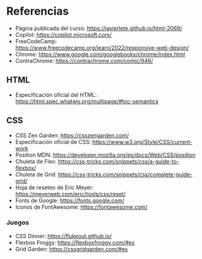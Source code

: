 # Referencias

- Página publicada del curso: https://javierlete.github.io/html-2069/
- Copilot: https://copilot.microsoft.com/
- FreeCodeCamp: https://www.freecodecamp.org/learn/2022/responsive-web-design/
- Chrome: https://www.google.com/googlebooks/chrome/index.html
- ContraChrome: https://contrachrome.com/comic/946/

## HTML

- Especificación oficial del HTML: https://html.spec.whatwg.org/multipage/#toc-semantics

## CSS

- CSS Zen Garden: https://csszengarden.com/
- Especificación oficial de CSS: https://www.w3.org/Style/CSS/current-work
- Position MDN: https://developer.mozilla.org/es/docs/Web/CSS/position
- Chuleta de Flex: https://css-tricks.com/snippets/css/a-guide-to-flexbox/
- Chuleta de Grid: https://css-tricks.com/snippets/css/complete-guide-grid/
- Hoja de reseteo de Eric Meyer: https://meyerweb.com/eric/tools/css/reset/
- Fonts de Google: https://fonts.google.com/
- Iconos de FontAwesome: https://fontawesome.com/

### Juegos

- CSS Dinner: https://flukeout.github.io/
- Flexbox Froggy: https://flexboxfroggy.com/#es
- Grid Garden: https://cssgridgarden.com/#es
